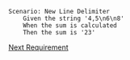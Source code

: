 ```gherkin
Scenario: New Line Delimiter
    Given the string '4,5\n6\n8'
    When the sum is calculated
    Then the sum is '23'
```

[Next Requirement](./requirements-6.md)
